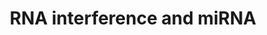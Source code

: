 ---
annotations:
- id: PW:0000809
  parent: regulatory pathway
  type: Pathway Ontology
  value: small non-coding RNA pathway
authors:
- MartijnVanIersel
- MaintBot
- Khanspers
- Kyook
description: RNA interference (RNAi) refers to the silencing of gene expression by
  the overexpression of sequence-specific RNA molecules. This process is associated
  with a cellular and nuclear defense mechanism used to combat molecular parasites
  such as transposons and viruses. In addition, RNA interference has been shown to
  play a regulatory role in development. Work in C. elegans and other organisms have
  identified many key regulators and pathways necessary for this process. RNAi has
  been adapted into a tool for the study of gene function; through the use of RNAi,
  the expression of a target gene can be inhibited by the reverse engineering of a
  corresponding dsRNA.
last-edited: 2014-01-06
organisms:
- Caenorhabditis elegans
redirect_from:
- /index.php/Pathway:WP394
- /instance/WP394
- /instance/WP394_rr73143
revision: r73143
schema-jsonld:
- '@context': https://schema.org/
  '@id': https://wikipathways.github.io/pathways/WP394.html
  '@type': Dataset
  creator:
    '@type': Organization
    name: WikiPathways
  description: RNA interference (RNAi) refers to the silencing of gene expression
    by the overexpression of sequence-specific RNA molecules. This process is associated
    with a cellular and nuclear defense mechanism used to combat molecular parasites
    such as transposons and viruses. In addition, RNA interference has been shown
    to play a regulatory role in development. Work in C. elegans and other organisms
    have identified many key regulators and pathways necessary for this process. RNAi
    has been adapted into a tool for the study of gene function; through the use of
    RNAi, the expression of a target gene can be inhibited by the reverse engineering
    of a corresponding dsRNA.
  keywords:
  - ALG-1
  - ALG-2
  - DCR-1/Dicer
  - DRSH-1/Drosha
  - PASH-1/DGCR8
  - RDE-2/MUT-8
  - RDE-3/MUT-2
  - ego-1
  - let-7
  - lin-14
  - lin-28
  - lin-4
  - lin-41
  - mut-16
  - mut-7
  - ppw-1
  - rde-1
  - rde-4
  - rrf-1
  - rrf-2
  - rrf-3
  - tsn-1
  - vig-1
  license: CC0
  name: RNA interference and miRNA
seo: CreativeWork
title: RNA interference and miRNA
wpid: WP394
---